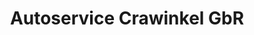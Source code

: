 ---
title: "Autoservice Crawinkel GbR"
url: /ohrdruf/autoservice-crawinkel-gbr/
shop: Autowerkstatt
---